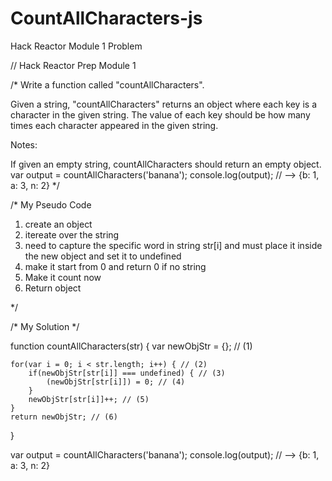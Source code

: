 # CountAllCharacters-js
Hack Reactor Module 1 Problem

// Hack Reactor Prep Module 1

/* Write a function called "countAllCharacters".

Given a string, "countAllCharacters" returns an object where each key is a character in the given string. The value of each key should be how many times each character appeared in the given string.

Notes:

If given an empty string, countAllCharacters should return an empty object.
var output = countAllCharacters('banana');
console.log(output); // --> {b: 1, a: 3, n: 2}
*/


/* My Pseudo Code 
1. create an object
2. itereate over the string
3. need to capture the specific word in string str[i] and must place it inside the new object and set it  to undefined 
4. make it start from 0 and return 0 if no string
5. Make it count now
6. Return object

*/

/* My Solution */

function countAllCharacters(str) {
    var newObjStr = {}; // (1)

    for(var i = 0; i < str.length; i++) { // (2)
        if(newObjStr[str[i]] === undefined) { // (3)
            (newObjStr[str[i]]) = 0; // (4)
        }
        newObjStr[str[i]]++; // (5)
    }
    return newObjStr; // (6)
}

var output = countAllCharacters('banana');
console.log(output); // --> {b: 1, a: 3, n: 2}
